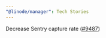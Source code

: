 ```yaml
---
"@linode/manager": Tech Stories
---
```


Decrease Sentry capture rate ([#9487](https://github.com/linode/manager/pull/9487))
